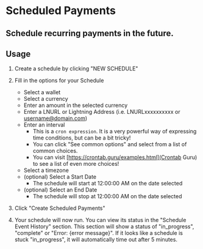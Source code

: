 # Scheduled Payments

## Schedule recurring payments in the future.

## Usage

1. Create a schedule by clicking "NEW SCHEDULE"

2. Fill in the options for your Schedule
	- Select a wallet
	- Select a currency
	- Enter an amount in the selected currency
	- Enter a LNURL or Lightning Address (i.e. LNURLxxxxxxxxxx or username@domain.com)
	- Enter an interval
		- This is a `cron expression`. It is a very powerful way of expressing time conditions, but can be a bit tricky!
		- You can click "See common options" and select from a list of common choices.
		- You can visit [https://crontab.guru/examples.html](Crontab Guru) to see a list of even more choices!
	- Select a timezone
	- (optional) Select a Start Date
		- The schedule will start at 12:00:00 AM on the date selected
	- (optional) Select an End Date
		- The schedule will stop at 12:00:00 AM on the date selected

3. Click "Create Scheduled Payments"

4. Your schedule will now run. You can view its status in the "Schedule Event History" section. This section will show a status of "in_progress", "complete" or "Error: {error message}". If it looks like a schedule is stuck "in_progress", it will automatically time out after 5 minutes.